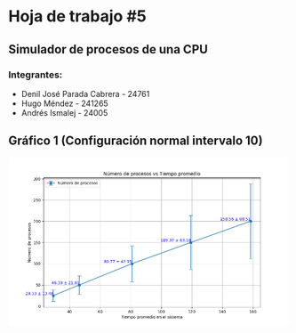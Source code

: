 # Hoja de trabajo #5
## Simulador de procesos de una CPU

### Integrantes:
- Denil José Parada Cabrera - 24761
- Hugo Méndez - 241265
- Andrés Ismalej - 24005

## Gráfico 1 (Configuración normal intervalo 10)
![Captura de Pantalla](Graficas/2CPU_1.png)
